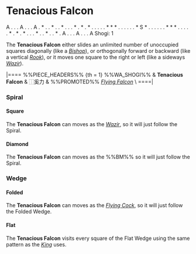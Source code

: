 # Tenacious Falcon

<div class = "movement">
A . . . A . . . A
. * . . * . . * .
. . * . * . * . .
. . . * * * . . .
. . . * S * . . .
. . . * * * . . .
. . * . * . * . .
. * . . * . . * .
A . . . A . . . A
Shogi: 1
</div>

The **Tenacious Falcon** either slides an unlimited number of unoccupied squares
diagonally (like a [*Bishop*](bishop.html)), or orthogonally forward
or backward (like a vertical [*Rook*](rook.html)), or it moves one
square to the right or left (like a sideways [*Wazir*](wazir.html)).

|====
%%PIECE_HEADERS%%
  {th = 1}  %%WA_SHOGI%%
&           **Tenacious Falcon** & &#x2FF0;&#x595A;&#x529B;
&           %%PROMOTED%% [*Flying Falcon*](flying_falcon.html) \\
====|

### Spiral

#### Square

The **Tenacious Falcon** can moves as the [*Wazir*](wazir.html), so it will
just follow the Spiral.

#### Diamond

The **Tenacious Falcon** can moves as the %%BM%% so it will
just follow the Spiral.

### Wedge

#### Folded

The **Tenacious Falcon** can moves as the [*Flying
Cock*](flying_cock.html), so it will just follow the Folded Wedge.

#### Flat

The **Tenacious Falcon** visits every square of the Flat Wedge using the same
pattern as the [*King*](king.html) uses.
